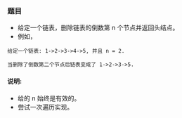 ### 题目
* 给定一个链表，删除链表的倒数第 n 个节点并返回头结点。
* 例如，
```
给定一个链表: 1->2->3->4->5, 并且 n = 2.

当删除了倒数第二个节点后链表变成了 1->2->3->5.
```
#### 说明:
* 给的 n 始终是有效的。
* 尝试一次遍历实现。